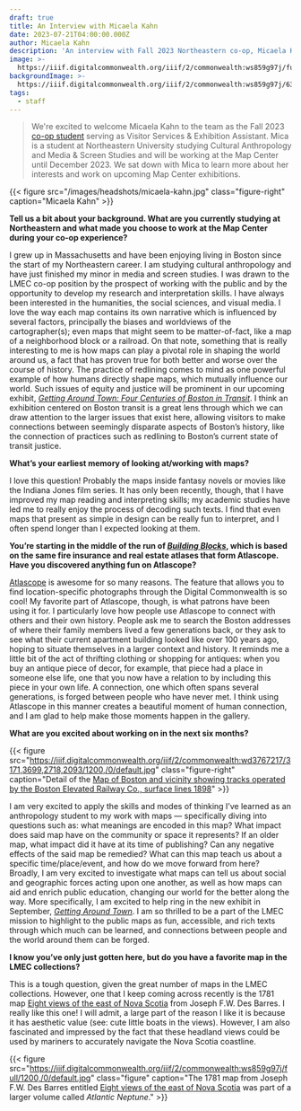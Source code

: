 ```yaml
---
draft: true
title: An Interview with Micaela Kahn
date: 2023-07-21T04:00:00.000Z
author: Micaela Kahn
description: 'An interview with Fall 2023 Northeastern co-op, Micaela Kahn'
image: >-
  https://iiif.digitalcommonwealth.org/iiif/2/commonwealth:ws859g97j/full/1200,/0/default.jpg
backgroundImage: >-
  https://iiif.digitalcommonwealth.org/iiif/2/commonwealth:ws859g97j/6344,1874,3608,920/1200,/0/default.jpg
tags:
  - staff
---
```


> We're excited to welcome Micaela Kahn to the team as the Fall 2023 [co-op student](https://careers.northeastern.edu/cooperative-education/) serving as Visitor Services & Exhibition Assistant. Mica is a student at Northeastern University studying Cultural Anthropology and Media & Screen Studies and will be working at the Map Center until December 2023. We sat down with Mica to learn more about her interests and work on upcoming Map Center exhibitions.

{{< figure src="/images/headshots/micaela-kahn.jpg" class="figure-right" caption="Micaela Kahn" >}}

**Tell us a bit about your background. What are you currently studying at Northeastern and what made you choose to work at the Map Center during your co-op experience?**

I grew up in Massachusetts and have been enjoying living in Boston since the start of my Northeastern career. I am studying cultural anthropology and have just finished my minor in media and screen studies. I was drawn to the LMEC co-op position by the prospect of working with the public and by the opportunity to develop my research and interpretation skills. I have always been interested in the humanities, the social sciences, and visual media. I love the way each map contains its own narrative which is influenced by several factors, principally the biases and worldviews of the cartographer(s); even maps that might seem to be matter-of-fact, like a map of a neighborhood block or a railroad. On that note, something that is really interesting to me is how maps can play a pivotal role in shaping the world around us, a fact that has proven true for both better and worse over the course of history. The practice of redlining comes to mind as one powerful example of how humans directly shape maps, which mutually influence our world. Such issues of equity and justice will be prominent in our upcoming exhibit, *[Getting Around Town: Four Centuries of Boston in Transit](https://www.leventhalmap.org/exhibitions/#upcoming-exhibitions)*. I think an exhibition centered on Boston transit is a great lens through which we can draw attention to the larger issues that exist here, allowing visitors to make connections between seemingly disparate aspects of Boston’s history, like the connection of practices such as redlining to Boston’s current state of transit justice.

**What’s your earliest memory of looking at/working with maps?**

I love this question! Probably the maps inside fantasy novels or movies like the Indiana Jones film series. It has only been recently, though, that I have improved my map reading and interpreting skills; my academic studies have led me to really enjoy the process of decoding such texts. I find that even maps that present as simple in design can be really fun to interpret, and I often spend longer than I expected looking at them.

**You’re starting in the middle of the run of [_Building Blocks_](https://www.leventhalmap.org/digital-exhibitions/building-blocks/), which is based on the same fire insurance and real estate atlases that form Atlascope. Have you discovered anything fun on Atlascope?**

[Atlascope](https://www.atlascope.org/) is awesome for so many reasons. The feature that allows you to find location-specific photographs through the Digital Commonwealth is so cool! My favorite part of Atlascope, though, is what patrons have been using it for. I particularly love how people use Atlascope to connect with others and their own history. People ask me to search the Boston addresses of where their family members lived a few generations back, or they ask to see what their current apartment building looked like over 100 years ago, hoping to situate themselves in a larger context and history. It reminds me a little bit of the act of thrifting clothing or shopping for antiques: when you buy an antique piece of decor, for example, that piece had a place in someone else life, one that you now have a relation to by including this piece in your own life. A connection, one which often spans several generations, is forged between people who have never met. I think using Atlascope in this manner creates a beautiful moment of human connection, and I am glad to help make those moments happen in the gallery.

**What are you excited about working on in the next six months?**

{{< figure src="https://iiif.digitalcommonwealth.org/iiif/2/commonwealth:wd3767217/3171,3699,2718,2093/1200,/0/default.jpg" class="figure-right" caption="Detail of the [Map of Boston and vicinity showing tracks operated by the Boston Elevated Railway Co., surface lines 1898](https://collections.leventhalmap.org/search/commonwealth:wd376720z)" >}}

I am very excited to apply the skills and modes of thinking I’ve learned as an anthropology student to my work with maps — specifically diving into questions such as: what meanings are encoded in this map? What impact does said map have on the community or space it represents? If an older map, what impact did it have at its time of publishing? Can any negative effects of the said map be remedied? What can this map teach us about a specific time/place/event, and how do we move forward from here? Broadly, I am very excited to investigate what maps can tell us about social and geographic forces acting upon one another, as well as how maps can aid and enrich public education, changing our world for the better along the way. More specifically, I am excited to help ring in the new exhibit in September, *[Getting Around Town](https://www.leventhalmap.org/exhibitions/#upcoming-exhibitions)*. I am so thrilled to be a part of the LMEC mission to highlight to the public maps as fun, accessible, and rich texts through which much can be learned, and connections between people and the world around them can be forged.

**I know you’ve only just gotten here, but do you have a favorite map in the LMEC collections?**

This is a tough question, given the great number of maps in the LMEC collections. However, one that I keep coming across recently is the 1781 map [Eight views of the east of Nova Scotia](https://collections.leventhalmap.org/search/commonwealth:ws859g968) from Joseph F.W. Des Barres. I really like this one! I will admit, a large part of the reason I like it is because it has aesthetic value (see: cute little boats in the views). However, I am also fascinated and impressed by the fact that these headland views could be used by mariners to accurately navigate the Nova Scotia coastline.

{{< figure src="https://iiif.digitalcommonwealth.org/iiif/2/commonwealth:ws859g97j/full/1200,/0/default.jpg" class="figure" caption="The 1781 map from Joseph F.W. Des Barres entitled [Eight views of the east of Nova Scotia](https://collections.leventhalmap.org/search/commonwealth:ws859g968) was part of a larger volume called _Atlantic Neptune_." >}}